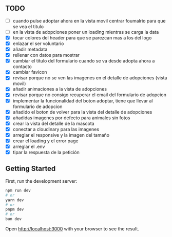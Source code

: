 ## TODO

- [ ] cuando pulse adoptar ahora en la vista movil centrar foumalrio para que se vea el titulo
- [ ] en la vista de adopciones poner un loading mientras se carga la data
- [x] tocar colores del header para que se parezcan mas a los del logo
- [x] enlazar el ser voluntario
- [x] añadir metadata
- [x] rellenar con datos para mostrar
- [x] cambiar el titulo del formulario cuando se va desde adopta ahora a contacto
- [x] cambiar favicon
- [x] revisar porque no se ven las imagenes en el detalle de adopciones (vista movil)
- [x] añadir animaciones a la vista de adopciones
- [x] revisar porque no consigo recuperar el email del formulario de adopcion
- [x] implementar la funcionalidad del boton adoptar, tiene que llevar al formulario de adopcion
- [x] añadido el boton de volver para la vista del detalle de adopciones
- [x] añadidas imagenes por defecto para animales sin fotos
- [x] crear la vista del detalle de la mascota
- [x] conectar a cloudinary para las imagenes
- [x] arreglar el responsive y la imagen del tamaño
- [x] crear el loading y el error page
- [x] arreglar el .env
- [x] tipar la respuesta de la petición

## Getting Started

First, run the development server:

```bash
npm run dev
# or
yarn dev
# or
pnpm dev
# or
bun dev
```

Open [http://localhost:3000](http://localhost:3000) with your browser to see the result.
